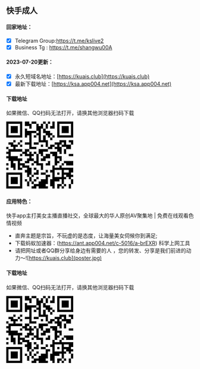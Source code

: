 ## 快手成人

#### 回家地址：
- [x] Telegram Group:https://t.me/kslive2
- [x] Business Tg : https://t.me/shangwu00A
#### 2023-07-20更新：
- [x] 永久短域名地址：[https://kuais.club](https://kuais.club)
- [x] 最新下载地址：[https://ksa.app004.net](https://ksa.app004.net)
#### 下载地址

如果微信、QQ扫码无法打开，请换其他浏览器扫码下载

![快手成人下载二维码](code.jpg)
#### 应用特色：
快手app主打美女主播直播社交，全球最大的华人原创AV聚集地 |  免费在线观看色情视频
- 直奔主题是宗旨，不玩虚的是态度，让海量美女伺候你到满足;
- 下载蚂蚁加速器：(https://ant.app004.net/c-5016/a-brEXR) 科学上网工具
- 请把网址或者QQ群分享给身边有需要的人 ，您的转发、分享是我们前进的动力～![https://kuais.club](poster.jpg)
#### 下载地址

如果微信、QQ扫码无法打开，请换其他浏览器扫码下载

![快手成人下载二维码](code.jpg)

